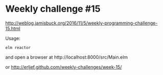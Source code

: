 Weekly challenge #15
====================

http://weblog.jamisbuck.org/2016/11/5/weekly-programming-challenge-15.html

Usage:

    elm reactor

and open a browser at http://localhost:8000/src/Main.elm

or http://erljef.github.com/weekly-challenges/week-15/
